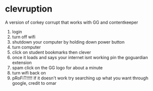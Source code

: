# clevruption
A version of corkey corrupt that works with GG and contentkeeper
1. login
2. turn off wifi
3. shutdown your computer by holding down power button
4. turn computer
5. click on student bookmarks then clever
6. once it loads and says your internet isnt working pin the goguardian extension
7. spam click on the GG logo for about a minute
8. turn wifi back on
9. pRoFiT!!!!!
   If it doesn't work try searching up what you want through google, credit to omar
